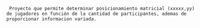      Proyecto que permite determinar posicionamiento matricial (xxxxx,yy) de jugadores en función de la cantidad de participantes, ademas de proporcionar informacion variada.
